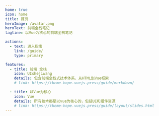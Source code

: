 ```yaml
---
home: true
icon: home
title: 首页
heroImage: /avatar.png
heroText: 前端全栈笔记
tagline: 以Vue为核心的前端全栈笔记

actions: 
  - text: 进入指南
    link: /guide/
    type: primary

features:
  - title: 前端 全栈
    icon: UIshejiwang
    details: 包含前端全栈式技术体系，从HTML到Vue框架
    # link: https://theme-hope.vuejs.press/guide/markdown/

  - title: 以Vue为核心
    icon: Vue
    details: 所有技术都是以vue为核心的，包括UI和组件资源
    # link: https://theme-hope.vuejs.press/guide/layout/slides.html
---
```

